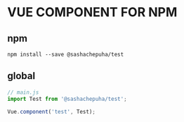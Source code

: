 # VUE COMPONENT FOR NPM

## npm
```
npm install --save @sashachepuha/test
```
## global
```js
// main.js
import Test from '@sashachepuha/test';

Vue.component('test', Test);
```
